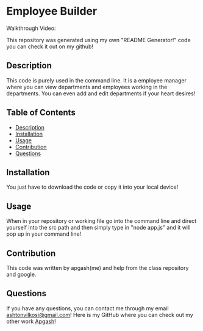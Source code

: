 # Employee Builder
 
Walkthrough Video: 

This repository was generated using my own "README Generator!" code you can check it out on my github!

## Description
This code is purely used in the command line. It is a employee manager where you can view departments and employees working in the departments. You can even add and edit departments if your heart desires!

## Table of Contents
- [Description](#description)
- [Installation](#installation)
- [Usage](#usage)
- [Contribution](#contribution)
- [Questions](#questions)

## Installation
You just have to download the code or copy it into your local device!

## Usage
When in your repository or working file go into the command line and direct yourself into the src path and then simply type in "node app.js" and it will pop up in your command line!

## Contribution
This code was written by apgash(me) and help from the class repository and google.

## Questions
If you have any questions, you can contact me through my email [ashtonvilkosi@gmail.com](mailto:ashtonvilkosi@gmail.com)!
Here is my GitHub where you can check out my other work [Apgash](https://github.com/Apgash)! 
